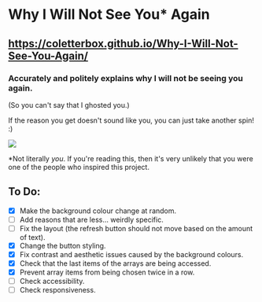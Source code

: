 # Why I Will Not See You\* Again

## https://coletterbox.github.io/Why-I-Will-Not-See-You-Again/

### Accurately and politely explains why I will not be seeing you again.

(So you can't say that I ghosted you.)

If the reason you get doesn't sound like you, you can just take another spin! :)

![](https://media.giphy.com/media/l0HlJzEt0SMAGwNO0/giphy.gif)

\*Not literally *you*. If you're reading this, then it's very unlikely that you were one of the people who inspired this project.

## To Do:
- [x] Make the background colour change at random.
- [ ] Add reasons that are less... weirdly specific.
- [ ] Fix the layout (the refresh button should not move based on the amount of text).
- [x] Change the button styling.
- [x] Fix contrast and aesthetic issues caused by the background colours.
- [x] Check that the last items of the arrays are being accessed.
- [x] Prevent array items from being chosen twice in a row.
- [ ] Check accessibility.
- [ ] Check responsiveness.
